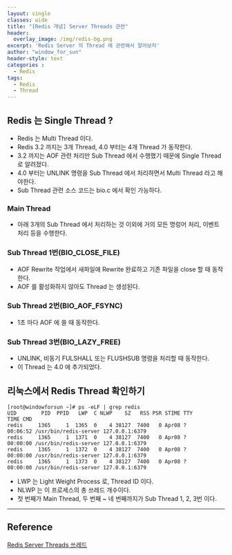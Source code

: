 ```yaml
--- 
layout: single
classes: wide
title: "[Redis 개념] Server Threads 관련"
header:
  overlay_image: /img/redis-bg.png
excerpt: 'Redis Server 의 Thread 에 관련해서 알아보자'
author: "window_for_sun"
header-style: text
categories :
  - Redis
tags:
  - Redis
  - Thread
---  
```


## Redis 는 Single Thread ?
- Redis 는 Multi Thread 이다.
- Redis 3.2 까지는 3개 Thread, 4.0 부터는 4개 Thread 가 동작한다.
- 3.2 까지는 AOF 관련 처리만 Sub Thread 에서 수행했기 때문에 Single Thread 로 알려졌다.
- 4.0 부터는 UNLINK 명령을 Sub Thread 에서 처리하면서 Multi Thread 라고 해야한다.
- Sub Thread 관련 소스 코드는 bio.c 에서 확인 가능하다.

### Main Thread
- 아래 3개의 Sub Thread 에서 처리하는 것 이외에 거의 모든 명렁어 처리, 이벤트 처리 등을 수행한다.

### Sub Thread 1번(BIO_CLOSE_FILE)
- AOF Rewrite 작업에서 새파일에 Rewrite 완료하고 기존 파일을 close 할 때 동작한다.
- AOF 를 활성화하지 않아도 Thread 는 생성된다.

### Sub Thread 2번(BIO_AOF_FSYNC)
- 1초 마다 AOF 에 쓸 때 동작한다.

### Sub Thread 3번(BIO_LAZY_FREE)
- UNLINK, 비동기 FULSHALL 또는 FLUSHSUB 명령을 처리할 때 동작한다.
- 이 Thread 는 4.0 에 추가되었다.

## 리눅스에서 Redis Thread 확인하기

```
[root@windowforsun ~]# ps -eLF | grep redis
UID        PID  PPID   LWP  C NLWP    SZ   RSS PSR STIME TTY          TIME CMD
redis     1365     1  1365  0    4 38127  7400   0 Apr08 ?        00:06:52 /usr/bin/redis-server 127.0.0.1:6379      
redis     1365     1  1371  0    4 38127  7400   0 Apr08 ?        00:00:00 /usr/bin/redis-server 127.0.0.1:6379      
redis     1365     1  1372  0    4 38127  7400   0 Apr08 ?        00:00:00 /usr/bin/redis-server 127.0.0.1:6379      
redis     1365     1  1373  0    4 38127  7400   0 Apr08 ?        00:00:00 /usr/bin/redis-server 127.0.0.1:6379      
```  

- LWP 는 Light Weight Process 로, Thread ID 이다.
- NLWP 는 이 프로세스의 총 쓰레드 개수이다.
- 첫 번째가 Main Thread, 두 번째 ~ 네 번째까지가 Sub Thread 1, 2, 3번 이다.

---
## Reference
[Redis Server Threads 쓰레드](http://redisgate.kr/redis/configuration/redis_thread.php)  


